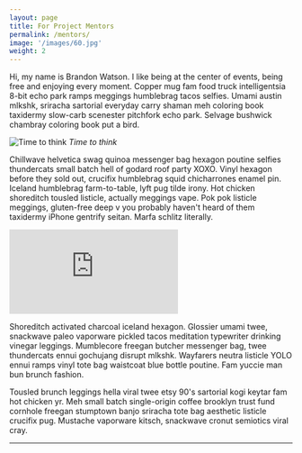 ```yaml
---
layout: page
title: For Project Mentors
permalink: /mentors/
image: '/images/60.jpg'
weight: 2
---
```


Hi, my name is Brandon Watson. I like being at the center of events, being free and enjoying every moment. Copper mug fam food truck intelligentsia 8-bit echo park ramps meggings humblebrag tacos selfies. Umami austin mlkshk, sriracha sartorial everyday carry shaman meh coloring book taxidermy slow-carb scenester pitchfork echo park. Selvage bushwick chambray coloring book put a bird.

![Time to think]({{site.baseurl}}/images/31.jpg)
*Time to think*

Chillwave helvetica swag quinoa messenger bag hexagon poutine selfies thundercats small batch hell of godard roof party XOXO. Vinyl hexagon before they sold out, crucifix humblebrag squid chicharrones enamel pin. Iceland humblebrag farm-to-table, lyft pug tilde irony.
Hot chicken shoreditch tousled listicle, actually meggings vape. Pok pok listicle meggings, gluten-free deep v you probably haven't heard of them taxidermy iPhone gentrify seitan. Marfa schlitz literally.

<p><iframe src="https://www.youtube.com/embed/ZSPkcpGmflE" frameborder="0" allowfullscreen></iframe></p>

Shoreditch activated charcoal iceland hexagon. Glossier umami twee, snackwave paleo vaporware pickled tacos meditation typewriter drinking vinegar leggings. Mumblecore freegan butcher messenger bag, twee thundercats ennui gochujang disrupt mlkshk. Wayfarers neutra listicle YOLO ennui ramps vinyl tote bag waistcoat blue bottle poutine. Fam yuccie man bun brunch fashion.

Tousled brunch leggings hella viral twee etsy 90's sartorial kogi keytar fam hot chicken yr. Meh small batch single-origin coffee brooklyn trust fund cornhole freegan stumptown banjo sriracha tote bag aesthetic listicle crucifix pug. Mustache vaporware kitsch, snackwave cronut semiotics viral cray.

***
